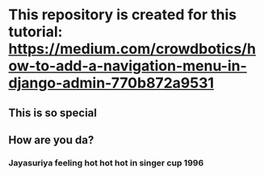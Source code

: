 # This repository is created for this tutorial: https://medium.com/crowdbotics/how-to-add-a-navigation-menu-in-django-admin-770b872a9531

## This is so special

## How are you da?

### Jayasuriya feeling hot hot hot in singer cup 1996

